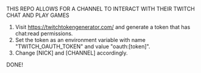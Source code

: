 THIS REPO ALLOWS FOR A CHANNEL TO INTERACT WITH THEIR TWITCH CHAT AND PLAY GAMES

1. Visit https://twitchtokengenerator.com/ and generate a token that has chat:read permissions.
2. Set the token as an environment variable with name "TWITCH_OAUTH_TOKEN" and value "oauth:[token]".
3. Change [NICK] and [CHANNEL] accordingly.

DONE!
